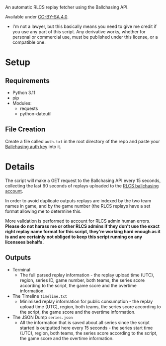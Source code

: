 An automatic RLCS replay fetcher using the Ballchasing API.

Available under [CC-BY-SA 4.0](https://creativecommons.org/licenses/by-sa/4.0/legalcode.txt).
* I'm not a lawyer, but this basically means you need to give me credit if you use any part of this script. Any derivative works, whether for personal or commercial use, must be published under this license, or a compatible one.

# Setup

## Requirements
* Python 3.11
* pip
* Modules:
    * requests
    * python-dateutil

## File Creation
Create a file called `auth.txt` in the root directory of the repo and paste your [Ballchasing auth key](https://ballchasing.com/upload) into it.

# Details
The script will make a GET request to the Ballchasing API every 15 seconds, collecting the last 60 seconds of replays uploaded to the [RLCS ballchasing account](https://ballchasing.com/?uploader=76561199225615730).

In order to avoid duplicate outputs replays are indexed by the two team names in game, and by the game number (the RLCS replays have a set format allowing me to determine this.

More validation is performed to account for RLCS admin human errors. **Please do not harass me or other RLCS admins if they don't use the exact right replay name format for this script, they're working hard enough as it is and are certainly not obliged to keep this script running on any licensees behalfs.**

## Outputs
* Terminal
    * The full parsed replay information - the replay upload time (UTC), region, series ID, game number, both teams, the series score according to the script, the game score and the overtime information.
* The Timeline `timeline.txt`
    * Minimised replay information for public consumption - the replay upload time (UTC), region, both teams, the series score according to the script, the game score and the overtime information.
* The JSON Dump `series.json`
    * All the information that is saved about all series since the script started is outputted here every 15 seconds - the series start time (UTC), region, both teams, the series score according to the script, the game score and the overtime information.
